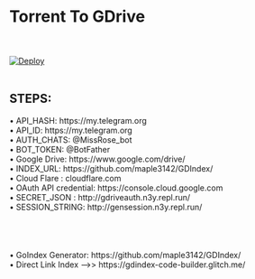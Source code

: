 # Torrent To GDrive
</br>
</br>
<a href="https://heroku.com/deploy?template=https://github.com/Luciferleech/TGDRIVE/tree/master" rel="nofollow"><img src="https://camo.githubusercontent.com/83b0e95b38892b49184e07ad572c94c8038323fb/68747470733a2f2f7777772e6865726f6b7563646e2e636f6d2f6465706c6f792f627574746f6e2e737667" alt="Deploy" data-canonical-src="https://www.herokucdn.com/deploy/button.svg" style="max-width:100%;"></a>
</br>
</br>
<H2>STEPS:</H2>
• API_HASH: https://my.telegram.org
</br>
• API_ID: https://my.telegram.org
</br>
• AUTH_CHATS: @MissRose_bot
</br>
• BOT_TOKEN: @BotFather
</br>
• Google Drive: https://www.google.com/drive/
</br>
• INDEX_URL: https://github.com/maple3142/GDIndex/
</br>
• Cloud Flare : cloudflare.com
</br>
• OAuth API credential: https://console.cloud.google.com
</br>
• SECRET_JSON : http://gdriveauth.n3y.repl.run/
</br>
• SESSION_STRING: http://gensession.n3y.repl.run/
</br>
</br>
</br>
</br>
</br>   
• GoIndex Generator: https://github.com/maple3142/GDIndex/
</br>
• Direct Link Index -->> https://gdindex-code-builder.glitch.me/
